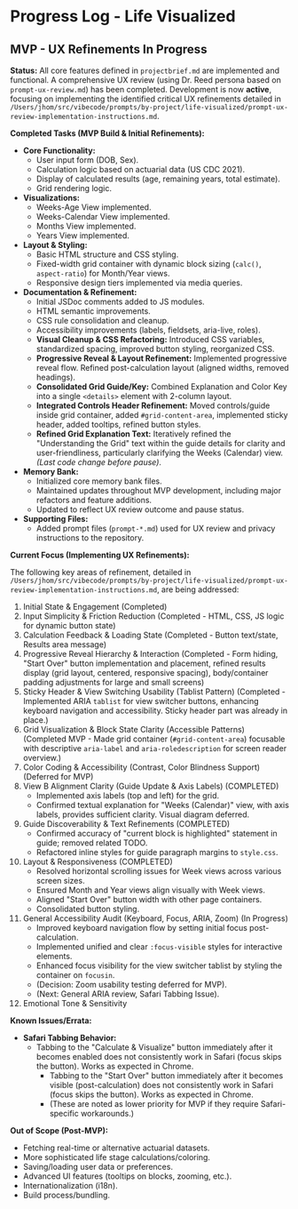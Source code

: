 # Progress Log - Life Visualized

## MVP - UX Refinements In Progress

**Status:** All core features defined in `projectbrief.md` are implemented and functional. A comprehensive UX review (using Dr. Reed persona based on `prompt-ux-review.md`) has been completed. Development is now **active**, focusing on implementing the identified critical UX refinements detailed in `/Users/jhom/src/vibecode/prompts/by-project/life-visualized/prompt-ux-review-implementation-instructions.md`.

**Completed Tasks (MVP Build & Initial Refinements):**

* **Core Functionality:**
  * User input form (DOB, Sex).
  * Calculation logic based on actuarial data (US CDC 2021).
  * Display of calculated results (age, remaining years, total estimate).
  * Grid rendering logic.
* **Visualizations:**
  * Weeks-Age View implemented.
  * Weeks-Calendar View implemented.
  * Months View implemented.
  * Years View implemented.
* **Layout & Styling:**
  * Basic HTML structure and CSS styling.
  * Fixed-width grid container with dynamic block sizing (`calc()`, `aspect-ratio`) for Month/Year views.
  * Responsive design tiers implemented via media queries.
* **Documentation & Refinement:**
  * Initial JSDoc comments added to JS modules.
  * HTML semantic improvements.
  * CSS rule consolidation and cleanup.
  * Accessibility improvements (labels, fieldsets, aria-live, roles).
  * **Visual Cleanup & CSS Refactoring:** Introduced CSS variables, standardized spacing, improved button styling, reorganized CSS.
  * **Progressive Reveal & Layout Refinement:** Implemented progressive reveal flow. Refined post-calculation layout (aligned widths, removed headings).
  * **Consolidated Grid Guide/Key:** Combined Explanation and Color Key into a single `<details>` element with 2-column layout.
  * **Integrated Controls Header Refinement:** Moved controls/guide inside grid container, added `#grid-content-area`, implemented sticky header, added tooltips, refined button styles.
  * **Refined Grid Explanation Text:** Iteratively refined the "Understanding the Grid" text within the guide details for clarity and user-friendliness, particularly clarifying the Weeks (Calendar) view. *(Last code change before pause)*.
* **Memory Bank:**
  * Initialized core memory bank files.
  * Maintained updates throughout MVP development, including major refactors and feature additions.
  * Updated to reflect UX review outcome and pause status.
* **Supporting Files:**
  * Added prompt files (`prompt-*.md`) used for UX review and privacy instructions to the repository.

**Current Focus (Implementing UX Refinements):**

The following key areas of refinement, detailed in `/Users/jhom/src/vibecode/prompts/by-project/life-visualized/prompt-ux-review-implementation-instructions.md`, are being addressed:

1. Initial State & Engagement (Completed)
2. Input Simplicity & Friction Reduction (Completed - HTML, CSS, JS logic for dynamic button state)
3. Calculation Feedback & Loading State (Completed - Button text/state, Results area message)
4. Progressive Reveal Hierarchy & Interaction (Completed - Form hiding, "Start Over" button implementation and placement, refined results display (grid layout, centered, responsive spacing), body/container padding adjustments for large and small screens)
5. Sticky Header & View Switching Usability (Tablist Pattern) (Completed - Implemented ARIA `tablist` for view switcher buttons, enhancing keyboard navigation and accessibility. Sticky header part was already in place.)
6. Grid Visualization & Block State Clarity (Accessible Patterns) (Completed MVP - Made grid container (`#grid-content-area`) focusable with descriptive `aria-label` and `aria-roledescription` for screen reader overview.)
7. Color Coding & Accessibility (Contrast, Color Blindness Support) (Deferred for MVP)
8. View B Alignment Clarity (Guide Update & Axis Labels) (COMPLETED)
    * Implemented axis labels (top and left) for the grid.
    * Confirmed textual explanation for "Weeks (Calendar)" view, with axis labels, provides sufficient clarity. Visual diagram deferred.
9. Guide Discoverability & Text Refinements (COMPLETED)
    * Confirmed accuracy of "current block is highlighted" statement in guide; removed related TODO.
    * Refactored inline styles for guide paragraph margins to `style.css`.
10. Layout & Responsiveness (COMPLETED)
    * Resolved horizontal scrolling issues for Week views across various screen sizes.
    * Ensured Month and Year views align visually with Week views.
    * Aligned "Start Over" button width with other page containers.
    * Consolidated button styling.
11. General Accessibility Audit (Keyboard, Focus, ARIA, Zoom) (In Progress)
    * Improved keyboard navigation flow by setting initial focus post-calculation.
    * Implemented unified and clear `:focus-visible` styles for interactive elements.
    * Enhanced focus visibility for the view switcher tablist by styling the container on `focusin`.
    * (Decision: Zoom usability testing deferred for MVP).
    * (Next: General ARIA review, Safari Tabbing Issue).
12. Emotional Tone & Sensitivity

**Known Issues/Errata:**

* **Safari Tabbing Behavior:**
  * Tabbing to the "Calculate & Visualize" button immediately after it becomes enabled does not consistently work in Safari (focus skips the button). Works as expected in Chrome.
    * Tabbing to the "Start Over" button immediately after it becomes visible (post-calculation) does not consistently work in Safari (focus skips the button). Works as expected in Chrome.
    * (These are noted as lower priority for MVP if they require Safari-specific workarounds.)

**Out of Scope (Post-MVP):**

* Fetching real-time or alternative actuarial datasets.
* More sophisticated life stage calculations/coloring.
* Saving/loading user data or preferences.
* Advanced UI features (tooltips on blocks, zooming, etc.).
* Internationalization (i18n).
* Build process/bundling.
